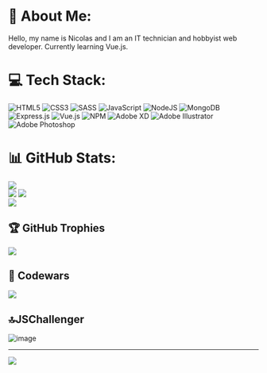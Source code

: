 # 💫 About Me:
Hello, my name is Nicolas and I am an IT technician and hobbyist web developer. Currently learning Vue.js. 


# 💻 Tech Stack:
![HTML5](https://img.shields.io/badge/html5-%23E34F26.svg?style=for-the-badge&logo=html5&logoColor=white) ![CSS3](https://img.shields.io/badge/css3-%231572B6.svg?style=for-the-badge&logo=css3&logoColor=white) ![SASS](https://img.shields.io/badge/SASS-hotpink.svg?style=for-the-badge&logo=SASS&logoColor=white) ![JavaScript](https://img.shields.io/badge/javascript-%23323330.svg?style=for-the-badge&logo=javascript&logoColor=%23F7DF1E) ![NodeJS](https://img.shields.io/badge/node.js-6DA55F?style=for-the-badge&logo=node.js&logoColor=white) ![MongoDB](https://img.shields.io/badge/MongoDB-%234ea94b.svg?style=for-the-badge&logo=mongodb&logoColor=white)   
 ![Express.js](https://img.shields.io/badge/express.js-%23404d59.svg?style=for-the-badge&logo=express&logoColor=%2361DAFB)  ![Vue.js](https://img.shields.io/badge/vuejs-%2335495e.svg?style=for-the-badge&logo=vuedotjs&logoColor=%234FC08D) ![NPM](https://img.shields.io/badge/NPM-%23000000.svg?style=for-the-badge&logo=npm&logoColor=white)  ![Adobe XD](https://img.shields.io/badge/Adobe%20XD-470137?style=for-the-badge&logo=Adobe%20XD&logoColor=#FF61F6) ![Adobe Illustrator](https://img.shields.io/badge/adobeillustrator-%23FF9A00.svg?style=for-the-badge&logo=adobeillustrator&logoColor=white) ![Adobe Photoshop](https://img.shields.io/badge/adobephotoshop-%2331A8FF.svg?style=for-the-badge&logo=adobephotoshop&logoColor=white) 
  
# 📊 GitHub Stats:
![](https://activity-graph.herokuapp.com/graph?username=NicolasWebDeveloper&bg_color=0f2d3d&color=1cadfb&line=1cadfb&point=1cadfb&area=true&hide_border=true)<br/>
![](https://github-readme-stats.vercel.app/api?username=NicolasWebDeveloper&theme=tokyonight&hide_border=false&include_all_commits=true&count_private=true)
![](https://github-readme-streak-stats.herokuapp.com/?user=NicolasWebDeveloper&theme=tokyonight&hide_border=false)<br/>
![](https://github-readme-stats.vercel.app/api/top-langs/?username=NicolasWebDeveloper&theme=tokyonight&hide_border=false&include_all_commits=true&count_private=false&layout=compact)

## 🏆 GitHub Trophies
![](https://github-profile-trophy.vercel.app/?username=NicolasWebDeveloper&theme=dracula&no-frame=false&no-bg=true&margin-w=4)

## 👤 Codewars
![](https://www.codewars.com/users/NicolasWebDeveloper/badges/large)

## 🔝JSChallenger

![image](https://user-images.githubusercontent.com/90062200/192048148-144f5bcd-8dae-41bd-9847-33a50cf84a13.png)

---
[![](https://visitcount.itsvg.in/api?id=NicolasWebDeveloper&icon=0&color=0)](https://visitcount.itsvg.in)
